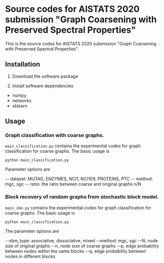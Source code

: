 # Source codes for AISTATS 2020 submission "Graph Coarsening with Preserved Spectral Properties"

This is the source codes for AISTATS 2020 submission "Graph Coarsening with Preserved Spectral Properties".


## Installation
1. Download the software package

2. Install software dependencies
- numpy
- networkx
- sklearn


## Usage

### Graph classification with coarse graphs.

`main_classification.py` contains the experimental codes for graph classification for coarse graphs. 
The basic usage is 

```
python main_classification.py
```

Parameter options are

-- dataset: MUTAG, ENZYMES, NCI1, NCI109, PROTEINS, PTC
-- method: mgc, sgc
-- ratio: the ratio between coarse and original graphs n/N


### Block recovery of random graphs from stochastic block model. 

`main_sbm.py` contains the experimental codes for graph classification for coarse graphs. 
The basic usage is 
```
python main_classification.py
```
The parameter options are

--sbm_type: associative, dissociative, mixed
--method: mgc, sgc
--N, node size of original graphs
--n, node size of coarse graphs
--p, edge probability between nodes within the same blocks
--q, edge probability between nodes in different blocks







